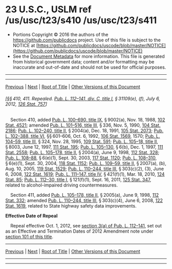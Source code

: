 ---
---

# 23 U.S.C., USLM ref /us/usc/t23/s410 /us/usc/t23/s411

* Portions Copyright © 2016 the authors of the https://github.com/publicdocs project.
  Use of this file is subject to the NOTICE at [https://github.com/publicdocs/uscode/blob/master/NOTICE](https://github.com/publicdocs/uscode/blob/master/NOTICE)
* See the [Document Metadata](././../../../..//README.md) for more information.
  This file is generated from historical government data; content and/or formatting may be inaccurate and out-of-date and should not be used for official purposes.

----------
----------

[Previous](./../../../..//us/usc/t23/ch4/m__us_usc_t23_s409.md) | [Next](./../../../..//us/usc/t23/ch4/m__us_usc_t23_s412.md) | [Root of Title](./../../../../) | [Other Versions of this Document](https://publicdocs.github.io/go/links?ns=uslm&ref=%2Fus%2Fusc%2Ft23%2Fs410+%2Fus%2Fusc%2Ft23%2Fs411)

###### \[§§ 410, 411. Repealed. [Pub. L. 112–141, div. C, title I][/us/pl/112/141/dC/tI], § 31109(e), (f), July 6, 2012, [126 Stat. 757][/us/stat/126/757]\]

    Section 410, added [Pub. L. 100–690, title IX][/us/pl/100/690/tIX], § 9002(a), Nov. 18, 1988, [102 Stat. 4521][/us/stat/102/4521]; amended [Pub. L. 101–516, title III][/us/pl/101/516/tIII], § 336, Nov. 5, 1990, [104 Stat. 2186][/us/stat/104/2186]; [Pub. L. 102–240, title II][/us/pl/102/240/tII], § 2004(a), Dec. 18, 1991, [105 Stat. 2073][/us/stat/105/2073]; [Pub. L. 102–388, title VI][/us/pl/102/388/tVI], §§ 601–606, Oct. 6, 1992, [106 Stat. 1569][/us/stat/106/1569], 1570; [Pub. L. 104–59, title III][/us/pl/104/59/tIII], § 324, Nov. 28, 1995, [109 Stat. 591][/us/stat/109/591]; [Pub. L. 105–18, title II][/us/pl/105/18/tII], § 8003, June 12, 1997, [111 Stat. 195][/us/stat/111/195]; [Pub. L. 105–130][/us/pl/105/130], § 6(b), Dec. 1, 1997, [111 Stat. 2558][/us/stat/111/2558]; [Pub. L. 105–178, title II][/us/pl/105/178/tII], § 2004(a), June 9, 1998, [112 Stat. 328][/us/stat/112/328]; [Pub. L. 108–88][/us/pl/108/88], § 6(e)(1), Sept. 30, 2003, [117 Stat. 1120][/us/stat/117/1120]; [Pub. L. 108–310][/us/pl/108/310], § 6(e)(1), Sept. 30, 2004, [118 Stat. 1152][/us/stat/118/1152]; [Pub. L. 109–59, title II][/us/pl/109/59/tII], § 2007(a), (b), Aug. 10, 2005, [119 Stat. 1529][/us/stat/119/1529]; [Pub. L. 110–244, title III][/us/pl/110/244/tIII], § 303(c)(2), (3), June 6, 2008, [122 Stat. 1619][/us/stat/122/1619]; [Pub. L. 111–147, title IV][/us/pl/111/147/tIV], § 421(f)(1), Mar. 18, 2010, [124 Stat. 85][/us/stat/124/85]; [Pub. L. 112–30, title I][/us/pl/112/30/tI], § 121(f)(1), Sept. 16, 2011, [125 Stat. 347][/us/stat/125/347], related to alcohol-impaired driving countermeasures.

    Section 411, added [Pub. L. 105–178, title II][/us/pl/105/178/tII], § 2005(a), June 9, 1998, [112 Stat. 332][/us/stat/112/332]; amended [Pub. L. 110–244, title III][/us/pl/110/244/tIII], § 303(c)(4), June 6, 2008, [122 Stat. 1619][/us/stat/122/1619], related to State highway safety data improvements.

 __Effective Date of Repeal__ 

    Repeal effective Oct. 1, 2012, see [section 3(a) of Pub. L. 112–141][/us/pl/112/141/s3/a], set out as an Effective and Termination Dates of 2012 Amendment note under [section 101 of this title][/us/usc/t23/s101].

----------

[Previous](./../../../..//us/usc/t23/ch4/m__us_usc_t23_s409.md) | [Next](./../../../..//us/usc/t23/ch4/m__us_usc_t23_s412.md) | [Root of Title](./../../../../) | [Other Versions of this Document](https://publicdocs.github.io/go/links?ns=uslm&ref=%2Fus%2Fusc%2Ft23%2Fs410+%2Fus%2Fusc%2Ft23%2Fs411)

----------
----------

[/us/pl/112/141/dC/tI]: https://publicdocs.github.io/go/links?ns=uslm&ref=%2Fus%2Fpl%2F112%2F141%2FdC%2FtI
[/us/stat/126/757]: https://publicdocs.github.io/go/links?ns=uslm&ref=%2Fus%2Fstat%2F126%2F757
[/us/pl/100/690/tIX]: https://publicdocs.github.io/go/links?ns=uslm&ref=%2Fus%2Fpl%2F100%2F690%2FtIX
[/us/stat/102/4521]: https://publicdocs.github.io/go/links?ns=uslm&ref=%2Fus%2Fstat%2F102%2F4521
[/us/pl/101/516/tIII]: https://publicdocs.github.io/go/links?ns=uslm&ref=%2Fus%2Fpl%2F101%2F516%2FtIII
[/us/stat/104/2186]: https://publicdocs.github.io/go/links?ns=uslm&ref=%2Fus%2Fstat%2F104%2F2186
[/us/pl/102/240/tII]: https://publicdocs.github.io/go/links?ns=uslm&ref=%2Fus%2Fpl%2F102%2F240%2FtII
[/us/stat/105/2073]: https://publicdocs.github.io/go/links?ns=uslm&ref=%2Fus%2Fstat%2F105%2F2073
[/us/pl/102/388/tVI]: https://publicdocs.github.io/go/links?ns=uslm&ref=%2Fus%2Fpl%2F102%2F388%2FtVI
[/us/stat/106/1569]: https://publicdocs.github.io/go/links?ns=uslm&ref=%2Fus%2Fstat%2F106%2F1569
[/us/pl/104/59/tIII]: https://publicdocs.github.io/go/links?ns=uslm&ref=%2Fus%2Fpl%2F104%2F59%2FtIII
[/us/stat/109/591]: https://publicdocs.github.io/go/links?ns=uslm&ref=%2Fus%2Fstat%2F109%2F591
[/us/pl/105/18/tII]: https://publicdocs.github.io/go/links?ns=uslm&ref=%2Fus%2Fpl%2F105%2F18%2FtII
[/us/stat/111/195]: https://publicdocs.github.io/go/links?ns=uslm&ref=%2Fus%2Fstat%2F111%2F195
[/us/pl/105/130]: https://publicdocs.github.io/go/links?ns=uslm&ref=%2Fus%2Fpl%2F105%2F130
[/us/stat/111/2558]: https://publicdocs.github.io/go/links?ns=uslm&ref=%2Fus%2Fstat%2F111%2F2558
[/us/pl/105/178/tII]: https://publicdocs.github.io/go/links?ns=uslm&ref=%2Fus%2Fpl%2F105%2F178%2FtII
[/us/stat/112/328]: https://publicdocs.github.io/go/links?ns=uslm&ref=%2Fus%2Fstat%2F112%2F328
[/us/pl/108/88]: https://publicdocs.github.io/go/links?ns=uslm&ref=%2Fus%2Fpl%2F108%2F88
[/us/stat/117/1120]: https://publicdocs.github.io/go/links?ns=uslm&ref=%2Fus%2Fstat%2F117%2F1120
[/us/pl/108/310]: https://publicdocs.github.io/go/links?ns=uslm&ref=%2Fus%2Fpl%2F108%2F310
[/us/stat/118/1152]: https://publicdocs.github.io/go/links?ns=uslm&ref=%2Fus%2Fstat%2F118%2F1152
[/us/pl/109/59/tII]: https://publicdocs.github.io/go/links?ns=uslm&ref=%2Fus%2Fpl%2F109%2F59%2FtII
[/us/stat/119/1529]: https://publicdocs.github.io/go/links?ns=uslm&ref=%2Fus%2Fstat%2F119%2F1529
[/us/pl/110/244/tIII]: https://publicdocs.github.io/go/links?ns=uslm&ref=%2Fus%2Fpl%2F110%2F244%2FtIII
[/us/stat/122/1619]: https://publicdocs.github.io/go/links?ns=uslm&ref=%2Fus%2Fstat%2F122%2F1619
[/us/pl/111/147/tIV]: https://publicdocs.github.io/go/links?ns=uslm&ref=%2Fus%2Fpl%2F111%2F147%2FtIV
[/us/stat/124/85]: https://publicdocs.github.io/go/links?ns=uslm&ref=%2Fus%2Fstat%2F124%2F85
[/us/pl/112/30/tI]: https://publicdocs.github.io/go/links?ns=uslm&ref=%2Fus%2Fpl%2F112%2F30%2FtI
[/us/stat/125/347]: https://publicdocs.github.io/go/links?ns=uslm&ref=%2Fus%2Fstat%2F125%2F347
[/us/pl/105/178/tII]: https://publicdocs.github.io/go/links?ns=uslm&ref=%2Fus%2Fpl%2F105%2F178%2FtII
[/us/stat/112/332]: https://publicdocs.github.io/go/links?ns=uslm&ref=%2Fus%2Fstat%2F112%2F332
[/us/pl/110/244/tIII]: https://publicdocs.github.io/go/links?ns=uslm&ref=%2Fus%2Fpl%2F110%2F244%2FtIII
[/us/stat/122/1619]: https://publicdocs.github.io/go/links?ns=uslm&ref=%2Fus%2Fstat%2F122%2F1619
[/us/pl/112/141/s3/a]: https://publicdocs.github.io/go/links?ns=uslm&ref=%2Fus%2Fpl%2F112%2F141%2Fs3%2Fa
[/us/usc/t23/s101]: https://publicdocs.github.io/go/links?ns=uslm&ref=%2Fus%2Fusc%2Ft23%2Fs101


